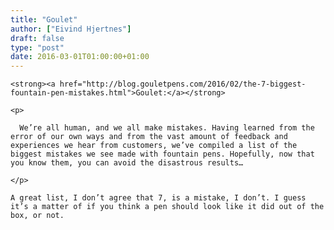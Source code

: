 ```yaml
---
title: "Goulet"
author: ["Eivind Hjertnes"]
draft: false
type: "post"
date: 2016-03-01T01:00:00+01:00
---
```


<div class="HTML">
  <div></div>

<p>

</div>

```text
<strong><a href="http://blog.gouletpens.com/2016/02/the-7-biggest-fountain-pen-mistakes.html">Goulet:</a></strong>
```

<div class="HTML">
  <div></div>

</p>

</div>

<div class="HTML">
  <div></div>

<blockquote>

</div>

```text
<p>

  We’re all human, and we all make mistakes. Having learned from the error of our own ways and from the vast amount of feedback and experiences we hear from customers, we’ve compiled a list of the biggest mistakes we see made with fountain pens. Hopefully, now that you know them, you can avoid the disastrous results…

</p>
```

<div class="HTML">
  <div></div>

</blockquote>

</div>

<div class="HTML">
  <div></div>

<p>

</div>

```text
A great list, I don’t agree that 7, is a mistake, I don’t. I guess it’s a matter of if you think a pen should look like it did out of the box, or not.
```

<div class="HTML">
  <div></div>

</p>

</div>
